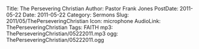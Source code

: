 Title: The Persevering Christian
Author: Pastor Frank Jones
PostDate: 2011-05-22
Date: 2011-05-22
Category: Sermons
Slug: 2011/05/ThePerseveringChristian
Icon: microphone
AudioLink: ThePerseveringChristian
Tags: FAITH
mp3: ThePerseveringChristian/05222011.mp3
ogg: ThePerseveringChristian/05222011.ogg
